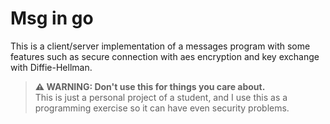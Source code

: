 # Msg in go  

This is a client/server implementation of a messages program with some features such as secure connection with aes encryption and key exchange with Diffie-Hellman.  

> **⚠ WARNING: Don't use this for things you care about.**  
> This is just a personal project of a student, and I use this as a programming exercise so it can have even security problems.
